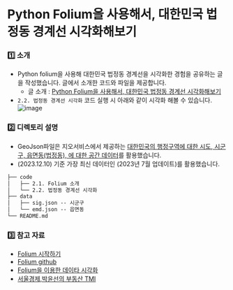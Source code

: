 # Python Folium을 사용해서, 대한민국 법정동 경계선 시각화해보기

### 1️⃣ 소개
- Python folium을 사용해 대한민국 법정동 경계선을 시각화한 경험을 공유하는 글을 작성했습니다. 글에서 소개한 코드와 파일을 제공합니다.
  * 글 소개 : [Python Folium을 사용해서, 대한민국 법정동 경계선 시각화해보기](https://velog.io/@h-go-getter/Python-Folium%EC%9D%84-%EC%82%AC%EC%9A%A9%ED%95%B4%EC%84%9C-%EB%8C%80%ED%95%9C%EB%AF%BC%EA%B5%AD-%EB%B2%95%EC%A0%95%EB%8F%99-%EA%B2%BD%EA%B3%84%EC%84%A0-%EC%8B%9C%EA%B0%81%ED%99%94%ED%95%B4%EB%B3%B4%EA%B8%B0)
- `2.2. 법정동 경계선 시각화` 코드 실행 시 아래와 같이 시각화 해볼 수 있습니다.
![image](https://github.com/hoinnovation/Korea-area-map/assets/45919197/62536b29-c26a-4fa9-bb86-050b5be3602e) 



### 2️⃣ 디렉토리 설명
* GeoJson파일은 지오서비스에서 제공하는 [대한민국의 행정구역에 대한 시도, 시군구, 읍면동(법정동), 에 대한 공간 데이터](http://www.gisdeveloper.co.kr/?p=2332)를 활용했습니다.
* (2023.12.10) 기준 가장 최신 데이터인 (2023년 7월 업데이트)를 활용했습니다.
```html
├── code
│	├── 2.1. Folium 소개
│	└── 2.2. 법정동 경계선 시각화
├── data
│	├── sig.json -- 시군구
│	└── emd.json -- 읍면동
└── README.md
```

### 3️⃣ 참고 자료
* [Folium 시작하기](https://python-visualization.github.io/folium/latest/index.html) 
* [Folium github](https://github.com/python-visualization/folium)
* [Folium을 이용한 데이타 시각화](https://blog.naver.com/PostView.nhn?blogId=kcchang61&logNo=221350672356)
* [서울경제,박윤선의 부동산 TMI](https://www.sedaily.com/NewsView/1Z1IV774D6)
